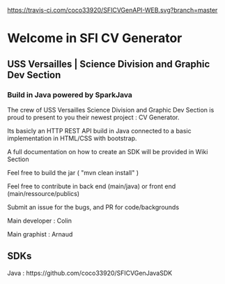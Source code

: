 https://travis-ci.com/coco33920/SFICVGenAPI-WEB.svg?branch=master
<h1>Welcome in SFI CV Generator</h1>
<h2>USS Versailles | Science Division and Graphic Dev Section</h2>
<h3>Build in Java powered by SparkJava</h3>

The crew of USS Versailles Science Division and Graphic Dev Section is proud to present to you their newest project : CV Generator.

Its basicly an HTTP REST API build in Java connected to a basic implementation in HTML/CSS with bootstrap. 

A full documentation on how to create an SDK will be provided in Wiki Section


Feel free to build the jar ( "mvn clean install" )

Feel free to contribute in back end (main/java) or front end (main/ressource/publics)

Submit an issue for the bugs, and PR for code/backgrounds

Main developer : Colin 

Main graphist : Arnaud

<h2>SDKs</h2>
Java : https://github.com/coco33920/SFICVGenJavaSDK


